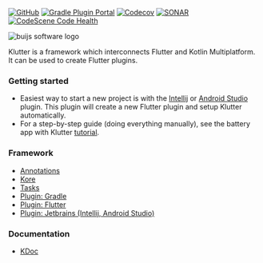 [![GitHub](https://img.shields.io/github/license/buijs-dev/klutter?color=black&style=for-the-badge)](https://github.com/buijs-dev/klutter/blob/main/LICENSE)
[![Gradle Plugin Portal](https://img.shields.io/gradle-plugin-portal/v/dev.buijs.klutter?color=darkgreen&label=Gradle%20Plugin&logo=gradle&style=for-the-badge)](https://plugins.gradle.org/plugin/dev.buijs.klutter)
[![Codecov](https://img.shields.io/codecov/c/github/buijs-dev/klutter?logo=codecov&style=for-the-badge)](https://codecov.io/gh/buijs-dev/klutter)
[![SONAR](https://img.shields.io/sonar/alert_status/buijs-dev_klutter?label=SONAR&server=https%3A%2F%2Fsonarcloud.io&style=for-the-badge&logo=sonarcloud)](https://sonarcloud.io/summary/overall?id=buijs-dev_klutter)
[![CodeScene Code Health](https://img.shields.io/badge/CODESCENE-10-brightgreen?style=for-the-badge)](https://codescene.io/projects/27235)

<img src="https://github.com/buijs-dev/klutter/blob/develop/.github/assets/metadata/icon/klutter_logo.png?raw=true" alt="buijs software logo" />

Klutter is a framework which interconnects Flutter and Kotlin Multiplatform.
It can be used to create Flutter plugins.


### Getting started
- Easiest way to start a new project is with the [Intellij](https://buijs.dev/klutter-3/) or [Android Studio](https://buijs.dev/klutter-4/) plugin. 
This plugin will create a new Flutter plugin and setup Klutter automatically.
- For a step-by-step guide (doing everything manually), see the battery app with Klutter [tutorial](https://buijs.dev/klutter-2/).

### Framework
- [Annotations](lib/klutter-annotations/module.md)
- [Kore](lib/klutter-kore/module.md)
- [Tasks](lib/klutter-tasks/module.md)
- [Plugin: Gradle](lib/klutter-gradle/module.md)
- [Plugin: Flutter](https://github.com/buijs-dev/klutter-dart)
- [Plugin: Jetbrains (Intellij, Android Studio)](lib/klutter-jetbrains/module.md)

### Documentation
- [KDoc](https://buijs-dev.github.io/klutter/)